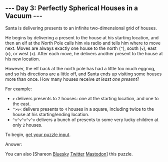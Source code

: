 \--- Day 3: Perfectly Spherical Houses in a Vacuum ---
----------

Santa is delivering presents to an infinite two-dimensional grid of houses.

He begins by delivering a present to the house at his starting location, and then an elf at the North Pole calls him via radio and tells him where to move next. Moves are always exactly one house to the north (`^`), south (`v`), east (`>`), or west (`<`). After each move, he delivers another present to the house at his new location.

However, the elf back at the north pole has had a little too much eggnog, and so his directions are a little off, and Santa ends up visiting some houses more than once. How many houses receive *at least one present*?

For example:

* `>` delivers presents to `2` houses: one at the starting location, and one to the east.
* `^>v<` delivers presents to `4` houses in a square, including twice to the house at his starting/ending location.
* `^v^v^v^v^v` delivers a bunch of presents to some very lucky children at only `2` houses.

To begin, [get your puzzle input](3/input).

Answer:

You can also [Shareon [Bluesky](https://bsky.app/intent/compose?text=%22Perfectly+Spherical+Houses+in+a+Vacuum%22+%2D+Day+3+%2D+Advent+of+Code+2015+%23AdventOfCode+https%3A%2F%2Fadventofcode%2Ecom%2F2015%2Fday%2F3) [Twitter](https://twitter.com/intent/tweet?text=%22Perfectly+Spherical+Houses+in+a+Vacuum%22+%2D+Day+3+%2D+Advent+of+Code+2015&url=https%3A%2F%2Fadventofcode%2Ecom%2F2015%2Fday%2F3&related=ericwastl&hashtags=AdventOfCode) [Mastodon](javascript:void(0);)] this puzzle.